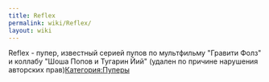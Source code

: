 ```yaml
---
title: Reflex
permalink: wiki/Reflex/
layout: wiki
---
```


Reflex - пупер, известный серией пупов по мультфильму "Гравити Фолз" и
коллабу "Шоша Попов и Тугарин Йий" (удален по причине нарушения
авторских прав)[Категория:Пуперы](Категория:Пуперы "wikilink")
